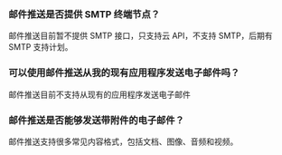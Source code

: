 [](id:que1) 
### 邮件推送是否提供 SMTP 终端节点？
邮件推送目前暂不提供 SMTP 接口，只支持云 API，不支持 SMTP，后期有 SMTP 支持计划。

[](id:que2) 
### 可以使用邮件推送从我的现有应用程序发送电子邮件吗？
邮件推送目前不支持从现有的应用程序发送电子邮件

[](id:que3) 
### 邮件推送是否能够发送带附件的电子邮件？
邮件推送支持很多常见内容格式，包括文档、图像、音频和视频。

